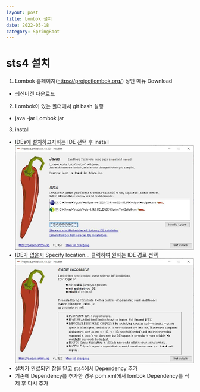 ```yaml
---
layout: post
title: Lombok 설치
date: 2022-05-18
category: SpringBoot
---
```

# sts4 설치
1. Lombok 홈페이지(https://projectlombok.org/) 상단 메뉴 Download
 - 최신버전 다운로드
2. Lombok이 있는 폴더에서 git bash 실행
 - java -jar Lombok.jar
3. install                
 - IDEs에 설치하고자하는 IDE 선택 후 install
 ![alt text](/public/img/lombok.png)
 - IDE가 없을시 Specify location... 클릭하여 원하는 IDE 경로 선택
 ![alt text](/public/img/lombokInstallSuccess.png)
 - 설치가 완료되면 창을 닫고 sts4에서 Dependency 추가
 - 기존에 Dependency를 추가한 경우 pom.xml에서 lombok Dependency를 삭제 후 다시 추가